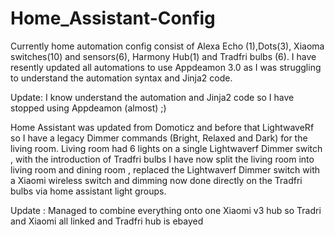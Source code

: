 # Home_Assistant-Config

Currently home automation config consist of Alexa Echo (1),Dots(3), Xiaoma switches(10) and sensors(6), Harmony Hub(1) and Tradfri bulbs (6). I have resently updated all automations to use Appdeamon 3.0 as I was struggling to understand the automation syntax and Jinja2 code.

Update: I know understand the automation and Jinja2 code so I have stopped using Appdeamon (almost) ;)

Home Assistant was updated from Domoticz and before that LightwaveRf so I have a legacy Dimmer commands (Bright, Relaxed and Dark) for the living room. Living room had 6 lights on a single Lightwaverf Dimmer  switch , with the introduction  of Tradfri bulbs  I have now split the living room into living room and dining room , replaced the Lightwaverf Dimmer  switch with a Xiaomi  wireless switch and dimming now done directly on the Tradfri bulbs via home assistant light groups. 

Update : Managed to combine everything onto one Xiaomi v3 hub so Tradri and Xiaomi all linked and Tradfri hub is ebayed 





